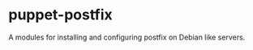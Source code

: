 puppet-postfix
==============

A modules for installing and configuring postfix on Debian like servers.